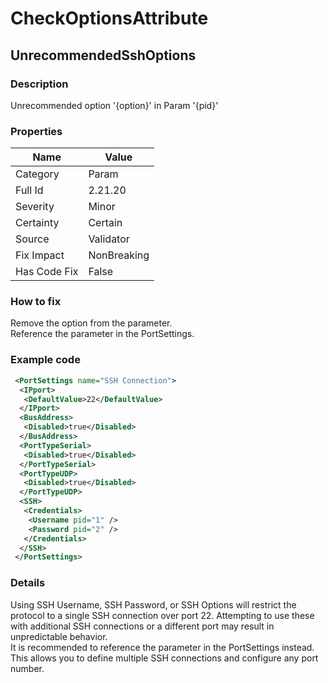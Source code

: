﻿---  
uid: Validator_2_21_20  
---

# CheckOptionsAttribute

## UnrecommendedSshOptions

### Description

Unrecommended option '{option}' in Param '{pid}'

### Properties

| Name         | Value       |
| ------------ | ----------- |
| Category     | Param       |
| Full Id      | 2.21.20     |
| Severity     | Minor       |
| Certainty    | Certain     |
| Source       | Validator   |
| Fix Impact   | NonBreaking |
| Has Code Fix | False       |

### How to fix

Remove the option from the parameter.  
Reference the parameter in the PortSettings.

### Example code

```xml
 <PortSettings name="SSH Connection">
  <IPport>
   <DefaultValue>22</DefaultValue>
  </IPport>
  <BusAddress>
   <Disabled>true</Disabled>
  </BusAddress>
  <PortTypeSerial>
   <Disabled>true</Disabled>
  </PortTypeSerial>
  <PortTypeUDP>
   <Disabled>true</Disabled>
  </PortTypeUDP>
  <SSH>
   <Credentials>
    <Username pid="1" />
    <Password pid="2" />
   </Credentials>
  </SSH>
 </PortSettings>
```

### Details

Using SSH Username, SSH Password, or SSH Options will restrict the protocol to a single SSH connection over port 22. Attempting to use these with additional SSH connections or a different port may result in unpredictable behavior.  
It is recommended to reference the parameter in the PortSettings instead. This allows you to define multiple SSH connections and configure any port number.
